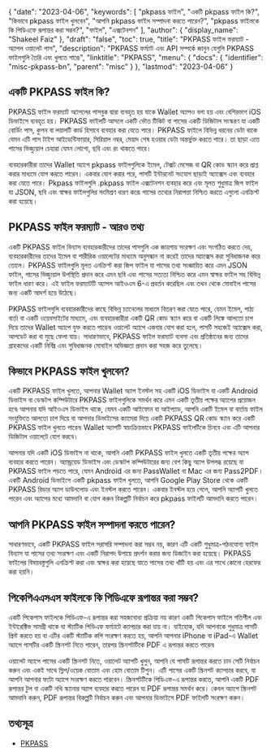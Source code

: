 {
  "date": "2023-04-06",
  "keywords": [
"pkpass ফাইল",
"একটি pkpass ফাইল কি?",
"কিভাবে pkpass ফাইল খুলবেন",
"আপনি pkpass ফাইল সম্পাদনা করতে পারেন?",
"pkpass ফাইলকে কি পিডিএফে রূপান্তর করা সম্ভব?",
"ফাইল",
"এক্সটেনশন"
],
  "author": {
    "display_name": "Shakeel Faiz"
},
  "draft": "false",
  "toc": true,
  "title": "PKPASS ফাইল ফরম্যাট - অ্যাপল ওয়ালেট পাস",
  "description": "PKPASS ফর্ম্যাট এবং API সম্পর্কে জানুন যেগুলি PKPASS ফাইলগুলি তৈরি এবং খুলতে পারে৷",
  "linktitle": "PKPASS",
  "menu": {
    "docs": {
      "identifier": "misc-pkpass-bn",
      "parent": "misc"
}
},
  "lastmod": "2023-04-06"
}

## একটি PKPASS ফাইল কি?

PKPASS ফাইল ফরম্যাট অ্যাপলের পাসবুক দ্বারা ব্যবহৃত হয় যাকে Wallet অ্যাপও বলা হয় এবং বেশিরভাগ iOS ডিভাইসে ব্যবহৃত হয়। PKPASS ফাইলটি আসলে একটি ভৌত টিকিট বা পাসের একটি ডিজিটাল সংস্করণ যা একটি বোর্ডিং পাস, কুপন বা লয়ালটি কার্ড হিসাবে ব্যবহার করা যেতে পারে। PKPASS ফাইলে বিভিন্ন ধরনের ডেটা থাকে যেমন এটি পাস টাইপ আইডেন্টিফায়ার, সিরিয়াল নম্বর, মেয়াদ শেষ হওয়ার ডেটা অন্তর্ভুক্ত করতে পারে। তা ছাড়া এতে পাসের ভিজ্যুয়াল চেহারা যেমন লোগো, ছবি এবং রং থাকতে পারে।

ব্যবহারকারীরা তাদের Wallet অ্যাপে pkpass ফাইলগুলিকে ইমেল, টেক্সট মেসেজ বা QR কোড স্ক্যান করে প্রাপ্ত করার মাধ্যমে যোগ করতে পারেন। একবার যোগ করার পরে, পাসটি ইন্টারনেট সংযোগ ছাড়াই অ্যাক্সেস এবং ব্যবহার করা যেতে পারে। Pkpass ফাইলগুলি .pkpass ফাইল এক্সটেনশন ব্যবহার করে এবং মূলত শুধুমাত্র জিপ ফাইল যা JSON, ছবি এবং স্বাক্ষর ফাইলগুলির সংমিশ্রণ ধারণ করে৷ পাসের তথ্যের নিরাপত্তা নিশ্চিত করতে এগুলো এনক্রিপ্ট করা হয়েছে।

## PKPASS ফাইল ফরম্যাট - আরও তথ্য

একটি PKPASS ফাইল বিন্যাস ব্যবহারকারীদের তাদের পাসগুলি এক জায়গায় সংরক্ষণ এবং সংগঠিত করতে দেয়, ব্যবহারকারীদের তাদের ইমেল বা শারীরিক ওয়ালেটের মাধ্যমে অনুসন্ধান না করেই তাদের অ্যাক্সেস করা সুবিধাজনক করে তোলে। PKPASS ফাইলগুলি মূলত এনক্রিপ্ট করা জিপ ফাইল যা পাসের তথ্য সংজ্ঞায়িত করে এমন JSON ফাইল, পাসের ভিজ্যুয়াল উপস্থিতি প্রদান করে এমন ছবি এবং পাসের সত্যতা নিশ্চিত করে এমন স্বাক্ষর ফাইল সহ বিভিন্ন ফাইল ধারণ করে। এই ফাইল ফরম্যাটটি অ্যাপল আইওএস 6-এ প্রবর্তন করেছিল এবং তখন থেকে মোবাইল পাসের জন্য একটি আদর্শ হয়ে উঠেছে।

PKPASS ফাইলগুলি ব্যবহারকারীদের কাছে বিভিন্ন চ্যানেলের মাধ্যমে বিতরণ করা যেতে পারে, যেমন ইমেল, পাঠ্য বার্তা বা একটি ওয়েবসাইটের মাধ্যমে, এবং ব্যবহারকারীরা একটি QR কোড স্ক্যান করে বা একটি লিঙ্কে আলতো চাপ দিয়ে তাদের Wallet অ্যাপে যুক্ত করতে পারেন৷ ওয়ালেট অ্যাপে একবার যোগ করা হলে, পাসটি সহজেই অ্যাক্সেস করা, আপডেট করা বা মুছে ফেলা যায়। সাধারণভাবে, PKPASS ফাইল ফরম্যাট ব্যবসা এবং প্রতিষ্ঠানের জন্য তাদের গ্রাহকদের একটি নির্বিঘ্ন এবং সুবিধাজনক মোবাইল অভিজ্ঞতা প্রদান করা সহজ করে তুলেছে।

## কিভাবে PKPASS ফাইল খুলবেন?

একটি PKPASS ফাইল খুলতে, আপনার Wallet অ্যাপ ইনস্টল সহ একটি iOS ডিভাইস বা একটি Android ডিভাইস বা ডেস্কটপ কম্পিউটারে PKPASS ফাইলগুলিকে সমর্থন করে এমন একটি তৃতীয় পক্ষের অ্যাপের প্রয়োজন হবে৷ আপনার যদি আইওএস ডিভাইস থাকে, যেমন একটি আইফোন বা আইপ্যাড, আপনি একটি ইমেল বা বার্তায় ফাইল সংযুক্তিতে আলতো চাপ দিয়ে বা আপনার ডিভাইসের ক্যামেরা দিয়ে একটি PKPASS QR কোড স্ক্যান করে একটি PKPASS ফাইল খুলতে পারেন৷ Wallet অ্যাপটি স্বয়ংক্রিয়ভাবে PKPASS ফাইলটিকে চিনবে এবং এটি আপনার ডিজিটাল ওয়ালেটে যোগ করবে।

আপনার যদি একটি iOS ডিভাইস না থাকে, আপনি একটি PKPASS ফাইল খুলতে একটি তৃতীয় পক্ষের অ্যাপ ব্যবহার করতে পারেন। অ্যান্ড্রয়েড ডিভাইস এবং ডেস্কটপ কম্পিউটারের জন্য বেশ কিছু অ্যাপ উপলব্ধ রয়েছে যা PKPASS ফাইল পড়তে পারে, যেমন Android এর জন্য PassWallet বা Mac এর জন্য Pass2PDF। একটি Android ডিভাইসে একটি pkpass ফাইল খুলতে, আপনি Google Play Store থেকে একটি PKPASS রিডার অ্যাপ ডাউনলোড এবং ইনস্টল করতে পারেন। একবার ইনস্টল হয়ে গেলে, আপনি অ্যাপটি খুলতে পারেন এবং অ্যাপের মধ্যে আমদানি বা যোগ করুন বিকল্পটি নির্বাচন করে pkpass ফাইলটি আমদানি করতে পারেন।

## আপনি PKPASS ফাইল সম্পাদনা করতে পারেন?

সাধারণভাবে, একটি PKPASS ফাইল সরাসরি সম্পাদনা করা সম্ভব নয়, কারণ এটি একটি শুধুমাত্র-পঠনযোগ্য ফাইল বিন্যাস যা পাসের তথ্য সংরক্ষণ এবং একটি নিরাপদ উপায়ে প্রদর্শন করার জন্য ডিজাইন করা হয়েছে। PKPASS ফাইলের বিষয়বস্তুগুলি এনক্রিপ্ট করা এবং স্বাক্ষর করা হয়েছে যাতে পাসের তথ্য খাঁটি হয় এবং এর সাথে কোনো হেরফের করা হয়নি।

## পিকেপিএএসএস ফাইলকে কি পিডিএফে রূপান্তর করা সম্ভব?

একটি পিকেপাস ফাইলকে পিডিএফ-এ রূপান্তর করা সহজবোধ্য প্রক্রিয়া নয় কারণ একটি পিকেপাস ফাইলে গতিশীল এবং ইন্টারেক্টিভ সামগ্রী থাকে যা স্ট্যাটিক পিডিএফ ফর্ম্যাটে ক্যাপচার করা যায় না। যাইহোক, যদি আপনাকে শুধুমাত্র পাসটি প্রিন্ট করতে হয় বা এটির একটি স্ট্যাটিক কপি সংরক্ষণ করতে হয়, আপনি আপনার iPhone বা iPad-এ Wallet অ্যাপে পাসটির একটি স্ক্রিনশট নিতে পারেন, তারপর স্ক্রিনশটটিকে PDF এ রূপান্তর করতে পারেন৷

ওয়ালেট অ্যাপে পাসের একটি স্ক্রিনশট নিতে, ওয়ালেট অ্যাপটি খুলুন, আপনি যে পাসটি রূপান্তর করতে চান সেটি নির্বাচন করুন এবং একই সাথে স্লিপ/ওয়েক বোতাম এবং হোম বোতাম টিপুন। এটি পাসের একটি স্ক্রিনশট ক্যাপচার করবে, যা আপনি আপনার ফটো অ্যাপে সংরক্ষণ করতে পারবেন। স্ক্রিনশটটিকে পিডিএফ-এ রূপান্তর করতে, আপনি একটি PDF রূপান্তর টুল বা একটি নথি স্ক্যানার অ্যাপ ব্যবহার করতে পারেন যা PDF রূপান্তর সমর্থন করে। কেবল অ্যাপে স্ক্রিনশট আমদানি করুন, PDF রূপান্তর বিকল্পটি নির্বাচন করুন এবং আপনার ডিভাইসে PDF ফাইলটি সংরক্ষণ করুন।

## তথ্যসূত্র
* [PKPASS](https://en.wikipedia.org/wiki/PKPASS)


